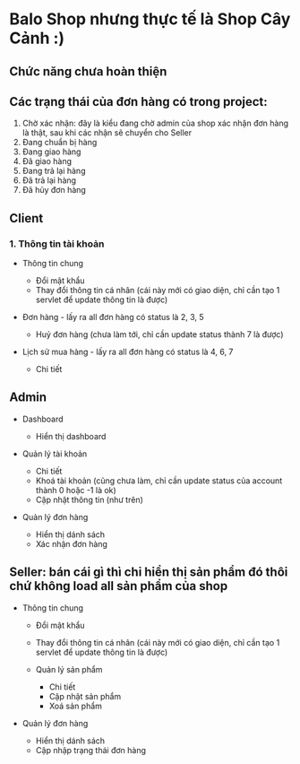# Balo Shop nhưng thực tế là Shop Cây Cảnh :)

## Chức năng chưa hoàn thiện

## Các trạng thái của đơn hàng có trong project:
1. Chờ xác nhận: đây là kiểu đang chờ admin của shop xác nhận đơn hàng là thật, sau khi các nhận sẽ chuyển cho Seller
2. Đang chuẩn bị hàng
3. Đang giao hàng
4. Đã giao hàng
5. Đang trả lại hàng
6. Đã trả lại hàng
7. Đã hủy đơn hàng

## Client

### 1. Thông tin tài khoản

  - Thông tin chung
    - Đổi mật khẩu
    - Thay đổi thông tin cá nhân (cái này mới có giao diện, chỉ cần tạo 1 servlet để update thông tin là được)
    
  - Đơn hàng - lấy ra all đơn hàng có status là 2, 3, 5
    - Huỷ đơn hàng (chưa làm tới, chỉ cần update status thành 7 là được)
  
  - Lịch sử mua hàng - lấy ra all đơn hàng có status là 4, 6, 7
    - Chi tiết


## Admin

  - Dashboard
    - Hiển thị dashboard
  
  - Quản lý tài khoản
    - Chi tiết
    - Khoá tài khoản (cũng chưa làm, chỉ cần update status của account thành 0 hoặc -1 là ok)
    - Cập nhật thông tin (như trên)
    
  - Quản lý đơn hàng
    - Hiển thị dánh sách
    - Xác nhận đơn hàng

## Seller: bán cái gì thì chỉ hiển thị sản phẩm đó thôi chứ không load all sản phẩm của shop
- Thông tin chung
    - Đổi mật khẩu
    - Thay đổi thông tin cá nhân (cái này mới có giao diện, chỉ cần tạo 1 servlet để update thông tin là được)
    
  - Quản lý sản phẩm
    - Chi tiết
    - Cập nhật sản phẩm
    - Xoá sản phẩm

- Quản lý đơn hàng
    - Hiển thị dánh sách
    - Cập nhập trạng thái đơn hàng
  

